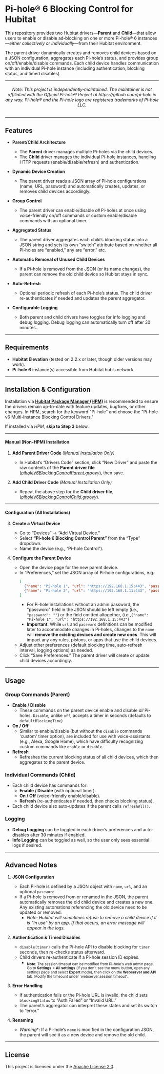 # Pi-hole® 6 Blocking Control for Hubitat

This repository provides two Hubitat drivers—**Parent** and **Child**—that allow users to enable or disable ad-blocking on one or more Pi-hole® 6 instances—*either collectively or individually*—from their Hubitat environment. 

The parent driver dynamically creates and removes child devices based on a JSON configuration, aggregates each Pi-hole’s status, and provides group on/off/enable/disable commands. Each child device handles communication with an individual Pi-hole instance (including authentication, blocking status, and timed disables).

---
  
<h6 align="center">Note: This project is independently-maintained. The maintainer is not affiliated with the Official Pi-hole® Project at https://github.com/pi-hole in any way. Pi-hole® and the Pi-hole logo are registered trademarks of Pi-hole LLC. </h6>

---

## Features

- **Parent/Child Architecture**  
  - The **Parent** driver manages multiple Pi-holes via the child devices.  
  - The **Child** driver manages the individual Pi-hole instances, handling HTTP requests (enable/disable/refresh) and authentication.

- **Dynamic Device Creation**  
  - The parent driver reads a JSON array of Pi-hole configurations (name, URL, password) and automatically creates, updates, or removes child devices accordingly.

- **Group Control**  
  - The parent driver can enable/disable *all* Pi-holes at once using voice-friendly on/off commands or custom enable/disable commands with an optional timer.

- **Aggregated Status**  
  - The parent driver aggregates each child’s blocking status into a JSON string and sets its own “switch” attribute based on whether all Pi-holes are “enabled,” any are “error,” etc.

- **Automatic Removal of Unused Child Devices**  
  - If a Pi-hole is removed from the JSON (or its name changes), the parent can remove the old child device so Hubitat stays in sync.

- **Auto-Refresh**  
  - Optional periodic refresh of each Pi-hole’s status. The child driver re-authenticates if needed and updates the parent aggregator.

- **Configurable Logging**  
  - Both parent and child drivers have toggles for info logging and debug logging. Debug logging can automatically turn off after 30 minutes.

---

## Requirements

- **Hubitat Elevation** (tested on 2.2.x or later, though older versions may work).  
- **Pi-hole 6** instance(s) accessible from Hubitat hub’s network.

---

## Installation & Configuration

Installation via [**Hubitat Package Manager (HPM)**](https://hubitatpackagemanager.hubitatcommunity.com/installing.html) is recommended to ensure the drivers remain up-to-date with feature updates, bugfixes, or other changes. In HPM, search for the keyword "Pi-hole" and choose the "Pi-hole v6 Multi-Instance Blocking Control Drivers."

If installed via *HPM*, **skip to Step 3** below.    

---

<h4>Manual (Non-HPM) Installation</h4>

1. **Add Parent Driver Code**  *(Manual Installation Only)*
   - In Hubitat’s “Drivers Code” section, click “New Driver” and paste the raw contents of the **Parent driver file** ([*piholeV6BlockingControlParent.groovy*](https://raw.githubusercontent.com/TheMegamind/Hubitat/main/piholeV6BlockingControl/piholeV6BlockingControlParent.groovy)), then save.

2. **Add Child Driver Code**  *(Manual Installation Only)*
   - Repeat the above step for the **Child driver file**,  ([*piholeV6BlockingControlChild.groovy*](https://raw.githubusercontent.com/TheMegamind/Hubitat/main//piholeV6BlockingControl/piholeV6BlockingControlChild.groovy)).

---

<h4>Configuration (All Installations)</h4>

3. **Create a Virtual Device**  
   - Go to “Devices” → “Add Virtual Device.”  
   - Select **“Pi-hole 6 Blocking Control Parent”** from the “Type” dropdown.  
   - Name the device (e.g., “Pi-hole Control”).

4. **Configure the Parent Device**  
   - Open the device page for the new parent device.  
   - In “Preferences,” set the JSON array of Pi-hole configurations, e.g.:
     ```json
     [
       {"name": "Pi-hole 1", "url": "https://192.168.1.15:443", "password": "pass1"},
       {"name": "Pi-hole 2", "url": "https://192.168.1.11:443", "password": "pass2"}
     ]
     ```
     - For Pi‑hole installations without an admin password, the "password" field in the JSON should be left empty (i.e., `"password": ""`) or the field omitted altogether, (i.e.,`{"name": "Pi-hole 1", "url": "https://192.168.1.15:443"}`
     - **Important**: While `url` and `password` definitions can be modified later to accommodate changes in Pi-holes, changes to the `name` will **remove the existing devices and create new ones**. This will impact any any rules, pistons, or apps that use the child devices. 
   - Adjust other preferences (default blocking time, auto-refresh interval, logging options) as needed.  
   - Click “Save Preferences.” The parent driver will create or update child devices accordingly.

---

## Usage

### Group Commands (Parent)

- **Enable / Disable**  
  - These commands on the parent device enable and disable *all* Pi-holes. `Disable`, unlike `off`, accepts a timer in seconds (defaults to `defaultBlockingTime`)
- **On / Off**
  - Similar to enable/disable (but without the `disable` commands 'custom' timer option), are included for use with voice-assistants (e.g., Alexa, Google Home), which have difficulty recognizing custom commands like `enable` or `disable`. 
- **Refresh**  
  - Refreshes the current blocking status of all child devices, which then aggregates to the parent device.

### Individual Commands (Child)

- Each child device has commands for:
  - **Enable / Disable** (with optional timer).  
  - **On / Off** (voice-friendly enable/disable).  
  - **Refresh** (re-authenticates if needed, then checks blocking status).  
- Each child device also auto-updates if the parent calls `refreshAll()`.

### Logging

- **Debug Logging** can be toggled in each driver’s preferences and auto-disables after 30 minutes if enabled.  
- **Info Logging** can be toggled as well, so the user only sees essential logs if desired.

---

## Advanced Notes

1. **JSON Configuration**  
   - Each Pi-hole is defined by a JSON object with `name`, `url`, and an optional `password`.  
   - If a Pi-hole is removed from or renamed in the JSON, the parent automatically removes the old child device and creates a new one. Any existing automations referencing the old device need to be updated or removed.
     - *Note: Hubitat will sometimes refuse to remove a child device if it is “in use” by an app. If that occurs, an error message will appear in the logs.*

2. **Authentication & Timed Disables**  
   - `disable(timer)` calls the Pi-hole API to disable blocking for `timer` seconds, then re-checks status afterward.
   - Child drivers re-authenticate if a Pi-hole session ID expires.  
     - <sub>**Note**: The session timeout can be modified from Pi-hole's web admin page. Go to **Settings** > **All settings** (if you don't see the menu button, open any settings page and select **Expert** mode), then click on the **Webserver and API** tab. Modify the timeount under `webserver.session.timeout'.</sub>


3. **Error Handling**  
   - If authentication fails or the Pi-hole URL is invalid, the child sets `blockingStatus` to “Auth Failed” or “Invalid URL.”  
   - The parent’s aggregator can interpret these states and set its switch to “error.”

4. **Renaming**  
   - *Warning**: If a Pi-hole’s `name` is modified in the configuration JSON, the parent will see it as a new device and remove the old child.

---

## License

This project is licensed under the [Apache License 2.0](http://www.apache.org/licenses/LICENSE-2.0).
